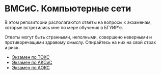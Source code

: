 # ВМСиС. Компьютерные сети

В этом репозитории располагаются ответы на вопросы к экзаменам, которые встретились мне по мере обучения в БГУИР'е.

Ответы могут быть странными, неполными, совершено неверными и противоречащими здравому смыслу. Опирайтесь на них на свой страх и риск.

- [Экзамен по ТОКС](ТОКС.md)
- [Экзамен по АКСиС](АКСиС.md)
- [Экзамен по АОКС](АОКС.md)
